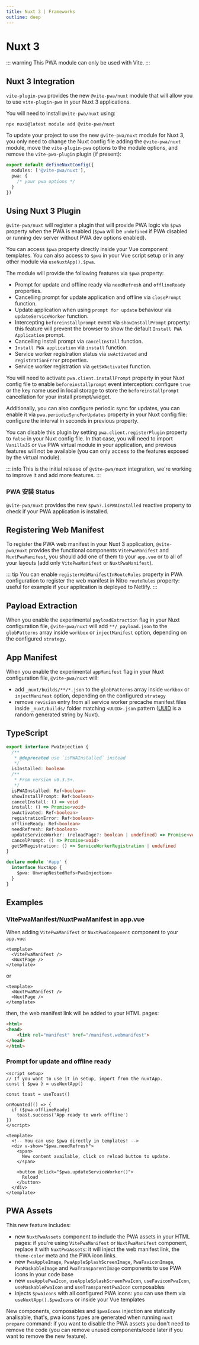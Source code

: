 ```yaml
---
title: Nuxt 3 | Frameworks
outline: deep
---
```


# Nuxt 3

<ChangeLog />

::: warning
This PWA module can only be used with Vite.
:::

## Nuxt 3 Integration

`vite-plugin-pwa` provides the new `@vite-pwa/nuxt` module that will allow you to use `vite-plugin-pwa` in your Nuxt 3 applications.

You will need to install `@vite-pwa/nuxt` using:
```shell
npx nuxi@latest module add @vite-pwa/nuxt
```

To update your project to use the new `@vite-pwa/nuxt` module for Nuxt 3, you only need to change the Nuxt config file adding the `@vite-pwa/nuxt` module, move the `vite-plugin-pwa` options to the module options, and remove the `vite-pwa-plugin` plugin (if present):

```ts
export default defineNuxtConfig({
  modules: ['@vite-pwa/nuxt'],
  pwa: {
    /* your pwa options */
  }
})
```

## Using Nuxt 3 Plugin

`@vite-pwa/nuxt` will register a plugin that will provide PWA logic via `$pwa` property when the PWA is enabled (`$pwa` will be `undefined` if PWA disabled or running dev server without PWA dev options enabled).

You can access `$pwa` property directly inside your Vue component templates. You can also access to `$pwa` in your Vue script setup or in any other module via `useNuxtApp().$pwa`.

The module will provide the following features via `$pwa` property:
- Prompt for update and offline ready via `needRefresh` and `offlineReady` properties.
- Cancelling prompt for update application and offline via `closePrompt` function.
- Update application when using `prompt for update` behaviour via `updateServiceWorker` function.
- Intercepting `beforeinstallprompt` event via `showInstallPrompt` property: this feature will prevent the browser to show the default `Install PWA Application` prompt.
- Cancelling install prompt via `cancelInstall` function.
- `Install PWA application` via `install` function.
- Service worker registration status via `swActivated` and `registrationError` properties.
- Service worker registration via `getSWActivated` function.

You will need to activate `pwa.client.installPrompt` property in your Nuxt config file to enable `beforeinstallprompt` event interception: configure `true` or the key name used in local storage to store the `beforeinstallprompt` cancellation for your install prompt/widget.

Additionally, you can also configure periodic sync for updates, you can enable it via `pwa.periodicSyncForUpdates` property in your Nuxt config file: configure the interval in seconds in previous property.

You can disable this plugin by setting `pwa.client.registerPlugin` property to `false` in your Nuxt config file. In that case, you will need to import `VanillaJS` or `Vue` PWA virtual module in your application, and previous features will not be available (you can only access to the features exposed by the virtual module).

::: info
This is the initial release of `@vite-pwa/nuxt` integration, we're working to improve it and add more features.
:::

### PWA 安装 Status <Badge type="tip" text="from v0.3.5+" />

`@vite-pwa/nuxt` provides the new `$pwa?.isPWAInstalled` reactive property to check if your PWA application is installed.

## Registering Web Manifest

To register the PWA web manifest in your Nuxt 3 application, `@vite-pwa/nuxt` provides the functional components `VitePwaManifest` and `NuxtPwaManifest`, you should add one of them to your `app.vue` or to all of your layouts (add only `VitePwaManifest` or `NuxtPwaManifest`).

::: tip
You can enable `registerWebManifestInRouteRules` property in PWA configuration to register the web manifest in Nitro `routeRules` property: useful for example if your application is deployed to Netlify.
:::

## Payload Extraction <Badge type="tip" text="from v0.3.1+" /> <Badge type="info" text="offline support" />

When you enable the experimental `payloadExtraction` flag in your Nuxt configuration file, `@vite-pwa/nuxt` will add `**/_payload.json` to the `globPatterns` array inside `workbox` or `injectManifest` option, depending on the configured  `strategy`.

## App Manifest <Badge type="tip" text="from v0.3.1+" /> <Badge type="tip" text="from Nuxt v3.8+" /> <Badge type="info" text="offline support" />

When you enable the experimental `appManifest` flag in your Nuxt configuration file, `@vite-pwa/nuxt` will:
- add `_nuxt/builds/**/*.json` to the `globPatterns` array inside `workbox` or `injectManifest` option, depending on the configured  `strategy`
- remove `revision` entry from all service worker precache manifest files inside `_nuxt/builds/` folder  matching `<UUID>.json` pattern ([UUID](https://en.wikipedia.org/wiki/Universally_unique_identifier) is a random generated string by Nuxt).

## TypeScript

```ts
export interface PwaInjection {
  /**
   * @deprecated use `isPWAInstalled` instead
   */
  isInstalled: boolean
  /**
   * From version v0.3.5+. 
   */  
  isPWAInstalled: Ref<boolean>
  showInstallPrompt: Ref<boolean>
  cancelInstall: () => void
  install: () => Promise<void>
  swActivated: Ref<boolean>
  registrationError: Ref<boolean>
  offlineReady: Ref<boolean>
  needRefresh: Ref<boolean>
  updateServiceWorker: (reloadPage?: boolean | undefined) => Promise<void>
  cancelPrompt: () => Promise<void>
  getSWRegistration: () => ServiceWorkerRegistration | undefined
}

declare module '#app' {
  interface NuxtApp {
    $pwa: UnwrapNestedRefs<PwaInjection>
  }
}
```

## Examples

### VitePwaManifest/NuxtPwaManifest in app.vue

When adding `VitePwaManifest` or `NuxtPwaComponent` component to your `app.vue`:
```vue
<template>
  <VitePwaManifest />
  <NuxtPage />
</template>
```

or

```vue
<template>
  <NuxtPwaManifest />
  <NuxtPage />
</template>
```

then, the web manifest link will be added to your HTML pages:
```html
<html>
<head>
    <link rel="manifest" href="/manifest.webmanifest">
</head>
</html>
```

### Prompt for update and offline ready

```vue
<script setup>
// If you want to use it in setup, import from the nuxtApp.
const { $pwa } = useNuxtApp()

const toast = useToast()

onMounted(() => {
  if ($pwa.offlineReady)
    toast.success('App ready to work offline')
})
</script>

<template>
  <!-- You can use $pwa directly in templates! -->
  <div v-show="$pwa.needRefresh">
    <span>
      New content available, click on reload button to update.
    </span>

    <button @click="$pwa.updateServiceWorker()">
      Reload
    </button>
  </div>
</template>
```

## PWA Assets <Badge text="Experimental" type="tip"/> <Badge type="tip" text="from v0.6.0" />

This new feature includes:
- new `NuxtPwaAssets` component to include the PWA assets in your HTML pages: if you're using `VitePwaManifest` or `NuxtPwaManifest` component, replace it with `NuxtPwaAssets`: it will inject the web manifest link, the `theme-color` meta and the PWA icon links.
- new `PwaAppleImage`, `PwaAppleSplashScreenImage`, `PwaFaviconImage`, `PwaMaskableImage` and `PwaTransparentImage` components to use PWA icons in your code base
- new `useApplePwaIcon`, `useAppleSplashScreenPwaIcon`, `useFaviconPwaIcon`, `useMaskablePwaIcon` and `useTransparentPwaIcon` composables
- injects `$pwaIcons` with all configured PWA icons: you can use them via `useNuxtApp().$pwaIcons` or inside your Vue templates

New components, composables and `$pwaIcons` injection are statically analisable, that's, pwa icons types are generated when running `nuxt prepare` command: if you want to disable the PWA assets you don't need to remove the code (you can remove unused components/code later if you want to remove the new feature).
